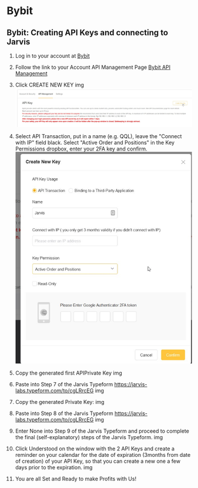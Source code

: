# Bybit

## Bybit: Creating API Keys and connecting to Jarvis

1. Log in to your account at [Bybit](https://www.bybit.com)

2. Follow the link to your Account API Management Page [Bybit API Management](https://www.bybit.com/app/user/api-management)

3. Click CREATE NEW KEY img
![Create_Key](img/bybit/bybit_1_create_key.png)

4. Select API Transaction, put in a name (e.g. QQL), leave the "Connect with IP" field black. Select "Active Order and Positions" in the Key Permissions dropbox, enter your 2FA key and confirm.
![Create_Key](img/bybit/bybit_2_api_transaction.jpg)

5. Copy the generated first APIPrivate Key img

6. Paste into Step 7 of the Jarvis Typeform https://jarvis-labs.typeform.com/to/cgLRrcEG img

7. Copy the generated Private Key: img

8. Paste into Step 8 of the Jarvis Typeform https://jarvis-labs.typeform.com/to/cgLRrcEG img

9. Enter None into Step 9 of the Jarvis Typeform and proceed to complete the final (self-explanatory) steps of the Jarvis Typeform. img

10. Click Understood on the window with the 2 API Keys and create a reminder on your calendar for the date of expiration (3months from date of creation) of your API Key, so that you can create a new one a few days prior to the expiration. img

11. You are all Set and Ready to make Profits with Us!

